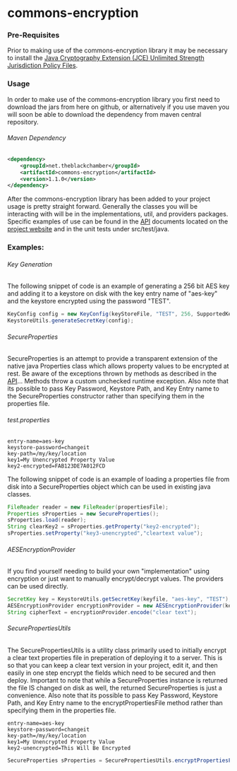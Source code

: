 commons-encryption
==================

### Pre-Requisites
Prior to making use of the commons-encryption library it may be necessary to install the [Java Cryptography Extension (JCE) Unlimited Strength Jurisdiction Policy Files](http://www.oracle.com/technetwork/java/javase/downloads/jce-7-download-432124.html).

### Usage
In order to make use of the commons-encryption library you first need to download the jars from here on github, or alternatively if you use maven you will soon be able to download the dependency from maven central repository.

###### Maven Dependency
```XML
<dependency>
	<groupId>net.theblackchamber</groupId>
	<artifactId>commons-encryption</artifactId>
	<version>1.1.0</version>
</dependency>
```

After the commons-encryption library has been added to your project usage is pretty straight forward. Generally the classes you will be interacting with will be in the implementations, util, and providers packages. Specific examples of use can be found in the [API](http://theblackchamber.github.io/commons-encryption/api) documents located on the [project website](http://theblackchamber.github.io/commons-encryption) and in the unit tests under src/test/java.


### Examples:
###### Key Generation
The following snippet of code is an example of generating a 256 bit AES key and adding it to a keystore on disk with the key entry name of "aes-key" and the keystore encrypted using the password "TEST".
```java
KeyConfig config = new KeyConfig(keyStoreFile, "TEST", 256, SupportedKeyGenAlgorithms.AES, "aes-key");
KeystoreUtils.generateSecretKey(config);
```

###### SecureProperties
SecureProperties is an attempt to provide a transparent extension of the native java Properties class which allows property values to be encrypted at rest. Be aware of the exceptions thrown by methods as described in the [API](http://theblackchamber.github.io/commons-encryption/api)... Methods throw a custom unchecked runtime exception. Also note that its possible to pass Key Password, Keystore Path, and Key Entry name to the SecureProperties constructor rather than specifying them in the properties file.
###### test.properties
```properties
entry-name=aes-key
keystore-password=changeit
key-path=/my/key/location
key1=My Unencrypted Property Value
key2-encrypted=FAB123DE7A012FCD
```

The following snippet of code is an example of loading a properties file from disk into a SecureProperties object which can be used in existing java classes.
```java
FileReader reader = new FileReader(propertiesFile);
Properties sProperties = new SecureProperties();
sProperties.load(reader);
String clearKey2 = sProperties.getProperty("key2-encrypted");
sProperties.setProperty("key3-unencrypted","cleartext value");
```

###### AESEncryptionProvider
If you find yourself needing to build your own "implementation" using encryption or just want to manually encrypt/decrypt values. The providers can be used directly.
```java
SecretKey key = KeystoreUtils.getSecretKey(keyfile, "aes-key", "TEST");
AESEncryptionProvider encryptionProvider = new AESEncryptionProvider(key);
String cipherText = encryptionProvider.encode("clear text");
```

###### SecurePropertiesUtils
The SecurePropertiesUtils is a utility class primarily used to initially encrypt a clear text properties file in preperation of deploying it to a server. This is so that you can keep a clear text version in your project, edit it, and then easily in one step encrypt the fields which need to be secured and then deploy. Important to note that while a SecureProperties instance is returned the file IS changed on disk as well, the returned SecureProperties is just a convenience. Also note that its possible to pass Key Password, Keystore Path, and Key Entry name to the encryptPropertiesFile method rather than specifying them in the properties file.
```properties
entry-name=aes-key
keystore-password=changeit
key-path=/my/key/location
key1=My Unencrypted Property Value
key2-unencrypted=This Will Be Encrypted
```
```java
SecureProperties sProperties = SecurePropertiesUtils.encryptPropertiesFile(propertiesFile);
```



